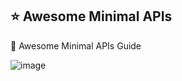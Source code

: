 ## ⭐ Awesome Minimal APIs
🚀 Awesome Minimal APIs Guide

![image](https://user-images.githubusercontent.com/20674439/216873138-51e7418e-dd96-4e0b-9839-c98911b44566.svg)
